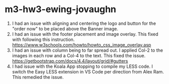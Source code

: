 # m3-hw3-ewing-jovaughn
1. I had an issue with aligning and centering the logo and button for the "order now" to be placed above the Banner image.
2. I had an issue with the footer placement and image overlay. This fixed with following this instruction. https://www.w3schools.com/howto/howto_css_image_overlay.asp
3. I had an issue with column being to far spread out. I applied Col-2 to the images in each row and a Col-4 to the text. This fixed the issue. https://getbootstrap.com/docs/4.4/layout/grid/#gutters
4. I had issue with the Koala App stopping to compile my LESS code. I switch the Easy LESS extension in VS Code per direction from Alex Ram. This remedied the issue.

